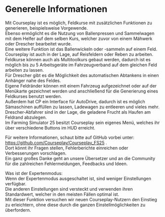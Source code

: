 # Generelle Informationen
  
Mit Courseplay ist es möglich, Feldkurse mit zusätzlichen Funktionen zu generieren, beispielsweise Vorgewende.  
Ebenso ermöglicht es die Nutzung von Ballenpressen und Sammelwagen mit dem Helfer auf dem selben Kurs, welcher zuvor von einem Mähwerk oder Drescher bearbeitet wurde.  
Eine weitere Funktion ist das Ballenwickeln oder -sammeln auf einem Feld.  
Courseplay ist auch in der Lage, auf Reisfeldern oder Reben zu arbeiten.  
Feldkurse können auch als Multitoolkurs gebaut werden, dadurch ist es möglich bis zu 5 Arbeitsgeräte im Fahrzeugverband auf dem gleichen Feld arbeiten zu lassen.  
Für Drescher gibt es die Möglichkeit des automatischen Abtankens in einen Anhänger nahe des Feldes.  
Eigene Feldränder können mit einem Fahrzeug aufgezeichnet oder auf der Menükarte gezeichnet werden und anschließend für die Generierung eines Feldkurses benutzt werden.  
Außerdem hat CP ein Interface für AutoDrive, dadurch ist es möglich Sämaschinen auffüllen zu lassen, Ladewagen zu entleeren und vieles mehr.  
Drescher-Abfahrer sind in der Lage, die geladene Frucht als Haufen am Feldrand abzulegen.  
Im Farming Simulator 25 besitzt Courseplay sein eigenes Menü, welches ihr über verschiedene Buttons im HUD erreicht.  
  
Für weitere Informationen, schaut bitte auf GitHub vorbei unter: https://github.com/Courseplay/Courseplay_FS25 .  
Dort könnt ihr Fragen stellen, Fehlerberichte einreichen oder Verbesserungen vorschlagen.  
Ein ganz großes Danke geht an unsere Übersetzer und an die Community für die zahlreichen Fehlermeldungen, Feedbacks und Ideen.  
  
Was ist der Expertenmodus:  
Wenn der Expertenmodus ausgeschaltet ist, sind weniger Einstellungen verfügbar.  
Die anderen Einstellungen sind versteckt und verwenden ihren Standardwert, welcher in den meisten Fällen optimal ist.  
Mit dieser Funktion versuchen wir neuen Courseplay-Nutzern den Einstieg zu erleichtern, ohne diese durch die ganzen Einstellmöglichkeiten zu überfordern.  


